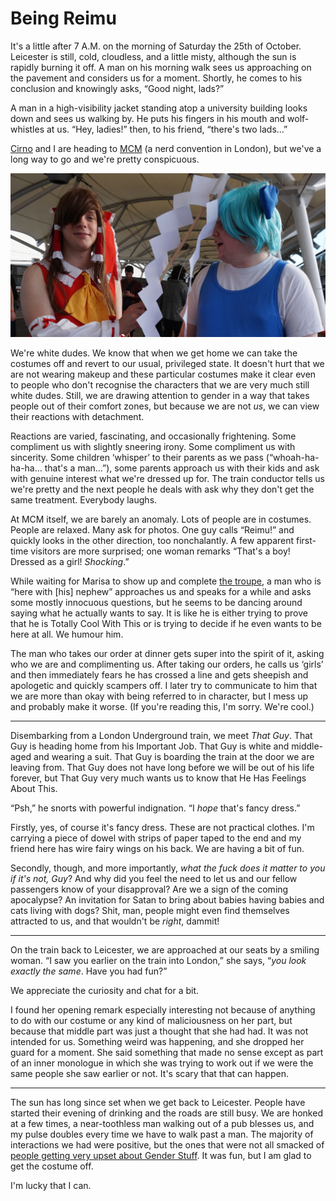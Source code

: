 # Being Reimu

It's a little after 7 A.M. on the morning of Saturday the 25th of October.
Leicester is still, cold, cloudless, and a little misty, although the sun is
rapidly burning it off. A man on his morning walk sees us approaching on the
pavement and considers us for a moment. Shortly, he comes to his conclusion and
knowingly asks, “Good night, lads?”

A man in a high-visibility jacket standing atop a university building looks
down and sees us walking by. He puts his fingers in his mouth and wolf-whistles
at us. “Hey, ladies!” then, to his friend, “there's two lads…”

[Cirno][okand] and I are heading to [MCM][mcm] (a nerd convention in London),
but we've a long way to go and we're pretty conspicuous.

[okand]: http://rennerfelt.org/blog/mcm-london/
[mcm]: http://www.mcmcomiccon.com/london/

[![Two white dudes dressed as Touhou characters. The one on the left (Reimu, in a frilly red dress and long brown wig) is hitting the one on the right (Cirno, wearing a short blue wig, a blue dress, and wire fairy wings) with a home-made gohei. (featured)](dorks.jpg)](https://twitter.com/EuricaeriS/status/526113599534936064)

We're white dudes. We know that when we get home we can take the costumes off
and revert to our usual, privileged state. It doesn't hurt that we are not
wearing makeup and these particular costumes make it clear even to people who
don't recognise the characters that we are very much still white dudes. Still,
we are drawing attention to gender in a way that takes people out of their
comfort zones, but because we are not *us*, we can view their reactions with
detachment.

Reactions are varied, fascinating, and occasionally frightening. Some
compliment us with slightly sneering irony. Some compliment us with sincerity.
Some children ‘whisper’ to their parents as we pass (“whoah-ha-ha-ha… that's a
man…”), some parents approach us with their kids and ask with genuine interest
what we're dressed up for. The train conductor tells us we're pretty and the
next people he deals with ask why they don't get the same treatment. Everybody
laughs.

At MCM itself, we are barely an anomaly. Lots of people are in costumes. People
are relaxed. Many ask for photos. One guy calls “Reimu!” and quickly looks in
the other direction, too nonchalantly. A few apparent first-time visitors are
more surprised; one woman remarks “That's a boy! Dressed as a girl!
*Shocking*.”

While waiting for Marisa to show up and complete [the troupe][yirba], a man who
is “here with [his] nephew” approaches us and speaks for a while and asks some
mostly innocuous questions, but he seems to be dancing around saying what he
actually wants to say. It is like he is either trying to prove that he is
Totally Cool With This or is trying to decide if he even wants to be here at
all. We humour him.

[yirba]: http://sachcell.tumblr.com/post/100990329767/i-think-this-is-my-fav-photo-from-today-omg-hope

The man who takes our order at dinner gets super into the spirit of it, asking
who we are and complimenting us. After taking our orders, he calls us ‘girls’
and then immediately fears he has crossed a line and gets sheepish and
apologetic and quickly scampers off. I later try to communicate to him that we
are more than okay with being referred to in character, but I mess up and
probably make it worse. (If you're reading this, I'm sorry. We're cool.)

----

Disembarking from a London Underground train, we meet *That Guy*. That Guy is
heading home from his Important Job. That Guy is white and middle-aged and
wearing a suit. That Guy is boarding the train at the door we are leaving from.
That Guy does not have long before we will be out of his life forever, but That
Guy very much wants us to know that He Has Feelings About This.

“Psh,” he snorts with powerful indignation. “I *hope* that's fancy
dress.”

Firstly, yes, of course it's fancy dress. These are not practical clothes. I'm
carrying a piece of dowel with strips of paper taped to the end and my friend
here has wire fairy wings on his back. We are having a bit of fun.

Secondly, though, and more importantly, *what the fuck does it matter to you if
it's not, Guy*? And why did you feel the need to let us and our fellow
passengers know of your disapproval? Are we a sign of the coming apocalypse? An
invitation for Satan to bring about babies having babies and cats living with
dogs? Shit, man, people might even find themselves attracted to us, and that
wouldn't be *right*, dammit!

----

On the train back to Leicester, we are approached at our seats by a smiling
woman. “I saw you earlier on the train into London,” she says, “*you look
exactly the same*. Have you had fun?”

We appreciate the curiosity and chat for a bit.

I found her opening remark especially interesting not because of anything to do
with our costume or any kind of maliciousness on her part, but because that
middle part was just a thought that she had had. It was not intended for us.
Something weird was happening, and she dropped her guard for a moment. She said
something that made  no sense except as part of an inner monologue in which she
was trying to work out if we were the same people she saw earlier or not. It's
scary that that can happen.

----

The sun has long since set when we get back to Leicester. People have started
their evening of drinking and the roads are still busy. We are honked at a few
times, a near-toothless man walking out of a pub blesses us, and my pulse
doubles every time we have to walk past a man. The majority of interactions we
had were positive, but the ones that were not all smacked of [people getting
very upset about Gender Stuff][upset]. It was fun, but I am glad to get the
costume off.

[upset]: http://www.patheos.com/blogs/wwjtd/2012/05/murder-statistics-of-transgender-people/

I'm lucky that I can.
